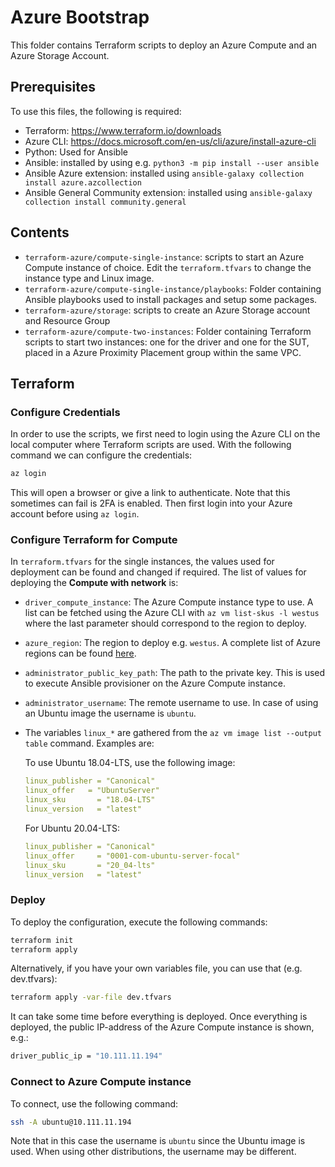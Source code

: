 # Azure Bootstrap

This folder contains Terraform scripts to deploy an Azure Compute and an Azure Storage Account.

## Prerequisites

To use this files, the following is required:

- Terraform: https://www.terraform.io/downloads
- Azure CLI: https://docs.microsoft.com/en-us/cli/azure/install-azure-cli
- Python: Used for Ansible
- Ansible: installed by using e.g. `python3 -m pip install --user ansible`
- Ansible Azure extension: installed using `ansible-galaxy collection install azure.azcollection`
- Ansible General Community extension: installed using `ansible-galaxy collection install community.general`

## Contents

- `terraform-azure/compute-single-instance`: scripts to start an Azure Compute instance of choice. Edit the `terraform.tfvars` to change the instance type and Linux image.
- `terraform-azure/compute-single-instance/playbooks`: Folder containing Ansible playbooks used to install packages and setup some packages.
- `terraform-azure/storage`: scripts to create an Azure Storage account and Resource Group
- `terraform-azure/compute-two-instances`: Folder containing Terraform scripts to start two instances: one for the driver and one for the SUT, placed in a Azure Proximity Placement group within the same VPC.

## Terraform

### Configure Credentials

In order to use the scripts, we first need to login using the Azure CLI on the local computer where Terraform scripts are used. With the following command we can configure the credentials:

```bash
az login
```

This will open a browser or give a link to authenticate. Note that this sometimes can fail is 2FA is enabled. Then first login into your Azure account before using `az login`.

### Configure Terraform for Compute

In `terraform.tfvars` for the single instances, the values used for deployment can be found and changed if required. The list of values for deploying the **Compute with network** is:

- `driver_compute_instance`: The Azure Compute instance type to use. A list can be fetched using the Azure CLI with `az vm list-skus -l westus` where the last parameter should correspond to the region to deploy.
- `azure_region`: The region to deploy e.g. `westus`. A complete list of Azure regions can be found [here](https://docs.microsoft.com/en-us/azure/availability-zones/az-overview).
- `administrator_public_key_path`: The path to the private key. This is used to execute Ansible provisioner on the Azure Compute instance.
- `administrator_username`: The remote username to use. In case of using an Ubuntu image the username is `ubuntu`.

- The variables `linux_*` are gathered from the `az vm image list --output table` command. Examples are:

  To use Ubuntu 18.04-LTS, use the following image:

  ```yaml
  linux_publisher = "Canonical"
  linux_offer 	= "UbuntuServer"
  linux_sku       = "18.04-LTS"
  linux_version   = "latest"
  ```

  For Ubuntu 20.04-LTS:

  ```yaml
  linux_publisher = "Canonical"
  linux_offer     = "0001-com-ubuntu-server-focal"
  linux_sku       = "20_04-lts"
  linux_version   = "latest"
  ```

### Deploy

To deploy the configuration, execute the following commands:

```bash
terraform init
terraform apply
```

Alternatively, if you have your own variables file, you can use that (e.g. dev.tfvars):

```bash
terraform apply -var-file dev.tfvars
```

It can take some time before everything is deployed. Once everything is deployed, the public IP-address of the Azure Compute instance is shown, e.g.:

```bash
driver_public_ip = "10.111.11.194"
```

### Connect to Azure Compute instance

To connect, use the following command:

```bash
ssh -A ubuntu@10.111.11.194
```

Note that in this case the username is `ubuntu` since the Ubuntu image is used. When using other distributions, the username may be different.

